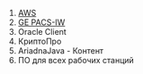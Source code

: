 1. [AWS](InstallAWS.md)
2. [GE PACS-IW](InstallPACSIW.md)
3. Oracle Client
4. КриптоПро
5. AriadnaJava - Контент
6. ПО для всех рабочих станций 